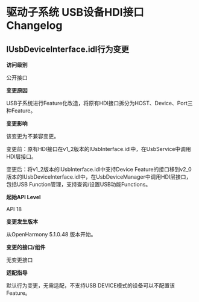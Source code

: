 # 驱动子系统 USB设备HDI接口 Changelog

## IUsbDeviceInterface.idl行为变更

**访问级别**

公开接口

**变更原因**

USB子系统进行Feature化改造，将原有HDI接口拆分为HOST、Device、Port三种Feature。

**变更影响**

该变更为不兼容变更。

变更前：原有HDI接口在v1_2版本的IUsbInterface.idl中，在UsbService中调用HDI层接口。

变更后：将v1_2版本的IUsbInterface.idl中支持Device Feature的接口移到v2_0版本的IUsbDeviceInterface.idl中，在UsbDeviceManager中调用HDI层接口，包括USB Function管理，支持查询/设置USB功能Functions。

**起始API Level**

API 18

**变更发生版本**

从OpenHarmony 5.1.0.48 版本开始。

**变更的接口/组件**

无变更接口

**适配指导**

默认行为变更，无需适配，不支持USB DEVICE模式的设备可以不配置该Feature。

